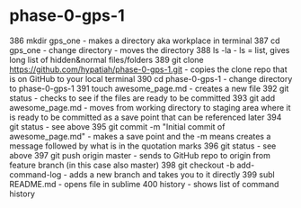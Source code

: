 # phase-0-gps-1

386  mkdir gps_one - makes a directory aka workplace in terminal
  387  cd gps_one - change directory - moves the directory
  388  ls -la - ls = list, gives long list of hidden&normal files/folders
  389  git clone https://github.com/hypatiah/phase-0-gps-1.git - copies the clone repo that is on GitHub to your local terminal
  390  cd phase-0-gps-1 - change directory to phase-0-gps-1
  391  touch awesome_page.md - creates a new file 
  392  git status - checks to see if the files are ready to be committed 
  393  git add awesome_page.md - moves from working directory  to staging area where it is ready to be committed as a save point that can be referenced later
  394  git status - see above
  395  git commit -m "Initial commit of awesome_page.md" - makes a save point and the -m means creates a message followed by what is in the quotation marks
  396  git status - see above
  397  git push origin master - sends to GitHub repo to origin from feature branch (in this case also master)
  398  git checkout -b add-command-log - adds a new branch and takes you to it directly
  399  subl README.md - opens file in sublime
  400  history - shows list of command history